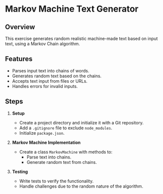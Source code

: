 # Markov Machine Text Generator

## Overview

This exercise generates random realistic machine-made text based on input text, using a Markov Chain algorithm.

## Features

- Parses input text into chains of words.
- Generates random text based on the chains.
- Accepts text input from files or URLs.
- Handles errors for invalid inputs.

## Steps

1. **Setup**

   - Create a project directory and initialize it with a Git repository.
   - Add a `.gitignore` file to exclude `node_modules`.
   - Initialize `package.json`.

2. **Markov Machine Implementation**

   - Create a class `MarkovMachine` with methods to:
     - Parse text into chains.
     - Generate random text from chains.

3. **Testing**
   - Write tests to verify the functionality.
   - Handle challenges due to the random nature of the algorithm.

